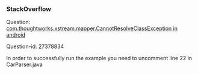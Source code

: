 ### StackOverflow

Question:    [com.thoughtworks.xstream.mapper.CannotResolveClassException in android](http://stackoverflow.com/questions/27378834/com-thoughtworks-xstream-mapper-cannotresolveclassexception-in-android)

Question-id: 27378834

In order to successfully run the example you need to uncomment line 22 in CarParser.java

